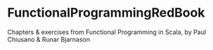 # FunctionalProgrammingRedBook

Chapters & exercises from Functional Programming in Scala, by Paul Chiusano & Runar Bjarnason

